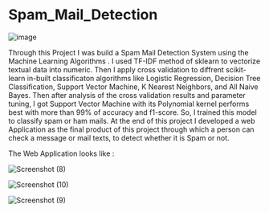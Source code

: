 # Spam_Mail_Detection
![image](https://user-images.githubusercontent.com/83460431/141176514-4649f838-d896-44df-bed6-c4eb76d1543e.png)


Through this Project I was build a Spam Mail Detection System using the Machine Learning Algorithms . 
I used TF-IDF method of sklearn to vectorize textual data into numeric. Then I apply cross validation to diffrent scikit-learn in-built classificaton algorithms like Logistic Regression, Decision Tree Classification, Support Vector Machine, K Nearest Neighbors, and All Naive Bayes. Then after analysis of the cross validation results and parameter tuning, I got Support Vector Machine with its Polynomial kernel performs best with more than 99% of accuracy and f1-score. So, I 
trained this model to classify spam or ham mails. At the end of this project I developed a web Application as the final product of this project through which
a person can check a message or mail texts, to detect whether it is Spam or not.

The Web Application looks like : 



![Screenshot (8)](https://user-images.githubusercontent.com/83460431/141175647-542245f9-a084-4410-8676-c54a9729a9bd.png)

![Screenshot (10)](https://user-images.githubusercontent.com/83460431/141175862-38e6bb7e-acfe-4fc0-9c3a-68797c0b119c.png)

![Screenshot (9)](https://user-images.githubusercontent.com/83460431/141175813-9fb25ab6-0e0a-48e1-9e5c-b11630e3fdf2.png)


